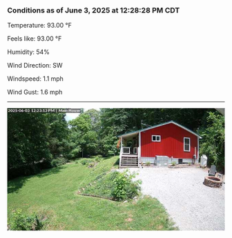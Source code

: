 ### Conditions as of June 3, 2025 at 12:28:28 PM CDT 

Temperature: 93.00 &deg;F

Feels like: 93.00 &deg;F

Humidity: 54%

Wind Direction: SW

Windspeed: 1.1 mph

Wind Gust: 1.6 mph

---

<img src="./images/latest.jpeg"/>

